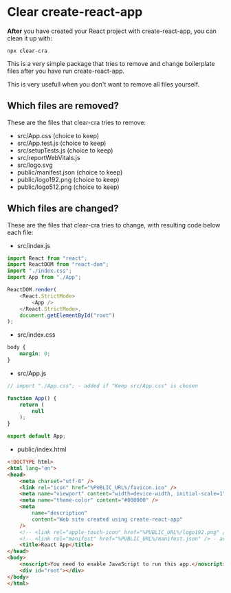 # Clear create-react-app

**After** you have created your React project with create-react-app, you can clean it up with:

`npx clear-cra`

This is a very simple package that tries to remove and change boilerplate files after you have run create-react-app.

This is very usefull when you don't want to remove all files yourself.

## Which files are removed?

These are the files that clear-cra tries to remove:

- src/App.css (choice to keep)
- src/App.test.js (choice to keep)
- src/setupTests.js (choice to keep)
- src/reportWebVitals.js
- src/logo.svg
- public/manifest.json (choice to keep)
- public/logo192.png (choice to keep)
- public/logo512.png (choice to keep)

## Which files are changed?

These are the files that clear-cra tries to change, with resulting code below each file:

- src/index.js

```javascript
import React from "react";
import ReactDOM from "react-dom";
import "./index.css";
import App from "./App";

ReactDOM.render(
	<React.StrictMode>
		<App />
	</React.StrictMode>,
	document.getElementById("root")
);
```

- src/index.css

```css
body {
	margin: 0;
}
```

- src/App.js

```javascript
// import "./App.css"; - added if "Keep src/App.css" is chosen

function App() {
	return (
		null
	);
}

export default App;
```

- public/index.html

```html
<!DOCTYPE html>
<html lang="en">
<head>
	<meta charset="utf-8" />
	<link rel="icon" href="%PUBLIC_URL%/favicon.ico" />
	<meta name="viewport" content="width=device-width, initial-scale=1" />
	<meta name="theme-color" content="#000000" />
	<meta
		name="description"
		content="Web site created using create-react-app"
	/>
	<!-- <link rel="apple-touch-icon" href="%PUBLIC_URL%/logo192.png" /> - added if "keep src/manifest.json" is chosen -->
	<!-- <link rel="manifest" href="%PUBLIC_URL%/manifest.json" /> - added if "keep src/manifest.json" is chosen -->
	<title>React App</title>
</head>
<body>
	<noscript>You need to enable JavaScript to run this app.</noscript>
	<div id="root"></div>
</body>
</html>
```
